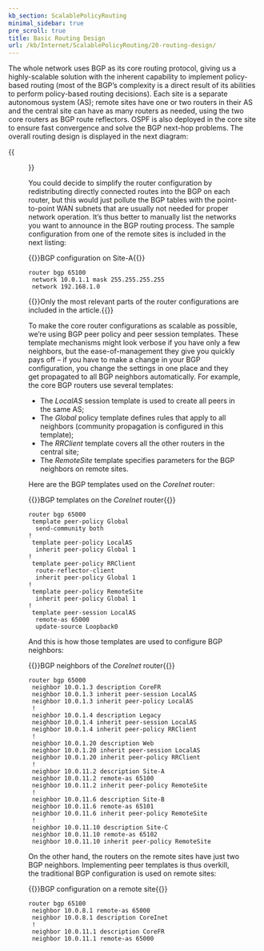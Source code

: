 ```yaml
---
kb_section: ScalablePolicyRouting
minimal_sidebar: true
pre_scroll: true
title: Basic Routing Design
url: /kb/Internet/ScalablePolicyRouting/20-routing-design/
---
```

The whole network uses BGP as its core routing protocol, giving us a highly-scalable solution with the inherent capability to implement policy-based routing (most of the BGP’s complexity is a direct result of its abilities to perform policy-based routing decisions). Each site is a separate autonomous system (AS); remote sites have one or two routers in their AS and the central site can have as many routers as needed, using the two core routers as BGP route reflectors. OSPF is also deployed in the core site to ensure fast convergence and solve the BGP next-hop problems. The overall routing design is displayed in the next diagram:

{{<figure src="/kb/Internet/ScalablePolicyRouting/routing-design.jpg" caption="Basic Routing Design">}}

You could decide to simplify the router configuration by redistributing directly connected routes into the BGP on each router, but this would just pollute the BGP tables with the point-to-point WAN subnets that are usually not needed for proper network operation. It’s thus better to manually list the networks you want to announce in the BGP routing process. The sample configuration from one of the remote sites is included in the next listing:

{{<cc>}}BGP configuration on Site-A{{</cc>}}
```
router bgp 65100
 network 10.0.1.1 mask 255.255.255.255
 network 192.168.1.0
```

{{<note note>}}Only the most relevant parts of the router configurations are included in the article.{{</note>}}

To make the core router configurations as scalable as possible, we’re using BGP peer policy and peer session templates. These template mechanisms might look verbose if you have only a few neighbors, but the ease-of-management they give you quickly pays off – if you have to make a change in your BGP configuration, you change the settings in one place and they get propagated to all BGP neighbors automatically. For example, the core BGP routers use several templates:

*	The *LocalAS* session template is used to create all peers in the same AS;
*	The *Global* policy template defines rules that apply to all neighbors (community propagation is configured in this template);
*	The *RRClient* template covers all the other routers in the central site;
*	The *RemoteSite* template specifies parameters for the BGP neighbors on remote sites.

Here are the BGP templates used on the *CoreInet* router:

{{<cc>}}BGP templates on the *CoreInet* router{{</cc>}}
```
router bgp 65000
 template peer-policy Global
  send-community both
!
 template peer-policy LocalAS
  inherit peer-policy Global 1
!
 template peer-policy RRClient
  route-reflector-client
  inherit peer-policy Global 1
!
 template peer-policy RemoteSite
  inherit peer-policy Global 1
!
 template peer-session LocalAS
  remote-as 65000
  update-source Loopback0
```

And this is how those templates are used to configure BGP neighbors:

{{<cc>}}BGP neighbors of the *CoreInet* router{{</cc>}}
```
router bgp 65000
 neighbor 10.0.1.3 description CoreFR
 neighbor 10.0.1.3 inherit peer-session LocalAS
 neighbor 10.0.1.3 inherit peer-policy LocalAS
 !
 neighbor 10.0.1.4 description Legacy
 neighbor 10.0.1.4 inherit peer-session LocalAS
 neighbor 10.0.1.4 inherit peer-policy RRClient
 !
 neighbor 10.0.1.20 description Web
 neighbor 10.0.1.20 inherit peer-session LocalAS
 neighbor 10.0.1.20 inherit peer-policy RRClient
 !
 neighbor 10.0.11.2 description Site-A
 neighbor 10.0.11.2 remote-as 65100
 neighbor 10.0.11.2 inherit peer-policy RemoteSite
 !
 neighbor 10.0.11.6 description Site-B
 neighbor 10.0.11.6 remote-as 65101
 neighbor 10.0.11.6 inherit peer-policy RemoteSite
 !
 neighbor 10.0.11.10 description Site-C
 neighbor 10.0.11.10 remote-as 65102
 neighbor 10.0.11.10 inherit peer-policy RemoteSite
```

On the other hand, the routers on the remote sites have just two BGP neighbors. Implementing peer templates is thus overkill, the traditional BGP configuration is used on remote sites:

{{<cc>}}BGP configuration on a remote site{{</cc>}}
```
router bgp 65100
 neighbor 10.0.8.1 remote-as 65000
 neighbor 10.0.8.1 description CoreInet
 !
 neighbor 10.0.11.1 description CoreFR
 neighbor 10.0.11.1 remote-as 65000
```

<!-- end -->

